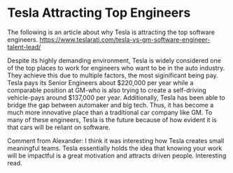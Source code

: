 # Tesla Attracting Top Engineers

The following is an article about why Tesla is attracting the top software engineers. https://www.teslarati.com/tesla-vs-gm-software-engineer-talent-lead/

Despite its highly demanding environment, Tesla is widely considered one of the top places to work for engineers who want to be in the auto industry. They achieve this due to multiple factors, the most siginificant being pay. Tesla pays its Senior Engineers about $220,000 per year while a comparable position at GM-who is also trying to create a self-driving vehicle-pays around $137,000 per year. Additionally, Tesla has been able to bridge the gap between automaker and big tech. Thus, it has become a much more innovative place than a traditional car company like GM. To many of these engineers, Tesla is the future because of how evident it is that cars will be reliant on software. 

Comment from Alexander:  I think it was interesting how Tesla creates small meaningful teams. Tesla essentially holds the idea that knowing your work will be impactful is a great motivation and attracts driven people. Interesting read.

